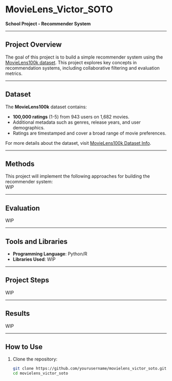 # MovieLens_Victor_SOTO  
**School Project - Recommender System**

---

## Project Overview  
The goal of this project is to build a simple recommender system using the [MovieLens100k dataset](https://grouplens.org/datasets/movielens/100k/). 
This project explores key concepts in recommendation systems, including collaborative filtering and evaluation metrics.

---

## Dataset  
The **MovieLens100k** dataset contains:  
- **100,000 ratings** (1-5) from 943 users on 1,682 movies.  
- Additional metadata such as genres, release years, and user demographics.  
- Ratings are timestamped and cover a broad range of movie preferences.  

For more details about the dataset, visit [MovieLens100k Dataset Info](https://grouplens.org/datasets/movielens/100k/).

---

## Methods  
This project will implement the following approaches for building the recommender system:  
WIP 

---

## Evaluation  
WIP

---

## Tools and Libraries  
- **Programming Language**: Python/R 
- **Libraries Used**: WIP

---

## Project Steps  
WIP

---

## Results  
WIP

---

## How to Use  
1. Clone the repository:  
   ```bash
   git clone https://github.com/yourusername/movielens_victor_soto.git
   cd movielens_victor_soto